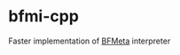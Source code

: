 bfmi-cpp
====

Faster implementation of [BFMeta](https://github.com/primenumber/BFmeta) interpreter
